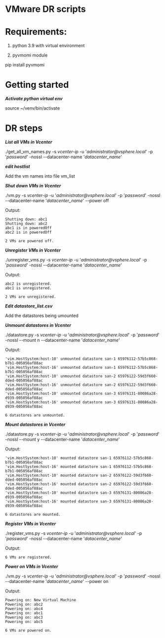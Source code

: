 # VMware DR scripts

# Requirements:

1. python 3.9 with virtual environment

2. pyvmomi module

pip install pyvmomi

# Getting started

**_Activate python virtual env_**

source ~/venv/bin/activate

# DR steps

**_List all VMs in Vcenter_**

./get_all_vm_names.py -s _vcenter-ip_ -u '_administrator@vsphere.local_' -p '_password_' -nossl --datacenter-name '_datacenter_name_'

**_edit hostlist_**

Add the vm names into file vm_list

**_Shut down VMs in Vcenter_**

./vm.py -s _vcenter-ip_ -u '_administrator@vsphere.local_' -p '_password_' -nossl --datacenter-name '_datacenter_name_' --power off

Output:

    Shutting down: abc1
    Shutting down: abc2
    abc1 is in poweredOff
    abc2 is in poweredOff

    2 VMs are powered off.

**_Unregister VMs in Vcenter_**

./unregister_vms.py -s _vcenter-ip_ -u '_administrator@vsphere.local_' -p '_password_' -nossl --datacenter-name '_datacenter_name_'

Output:

    abc2 is unregistered.
    abc1 is unregistered.

    2 VMs are unregistered.

**_Edit datastore_list.csv_**

Add the datastores being umounted

**_Unmount datastores in Vcenter_**

./datastore.py -s _vcenter-ip_ -u '_administrator@vsphere.local_' -p '_password_' -nossl --mount n --datacenter-name '_datacenter_name_'

Output:

    'vim.HostSystem:host-10' unmounted datastore san-1 65976112-57b5c868-b7b1-005056af88ac
    'vim.HostSystem:host-16' unmounted datastore san-1 65976112-57b5c868-b7b1-005056af88ac
    'vim.HostSystem:host-10' unmounted datastore san-2 65976122-59d3f660-dded-005056af88ac
    'vim.HostSystem:host-16' unmounted datastore san-2 65976122-59d3f660-dded-005056af88ac
    'vim.HostSystem:host-10' unmounted datastore san-3 65976131-80086a28-d939-005056af88ac
    'vim.HostSystem:host-16' unmounted datastore san-3 65976131-80086a28-d939-005056af88ac

    6 datastores are unmounted.

**_Mount datastores in Vcenter_**

./datastore.py -s _vcenter-ip_ -u '_administrator@vsphere.local_' -p '_password_' -nossl --mount y --datacenter-name '_datacenter_name_'

Output:

    'vim.HostSystem:host-10' mounted datastore san-1 65976112-57b5c868-b7b1-005056af88ac
    'vim.HostSystem:host-16' mounted datastore san-1 65976112-57b5c868-b7b1-005056af88ac
    'vim.HostSystem:host-10' mounted datastore san-2 65976122-59d3f660-dded-005056af88ac
    'vim.HostSystem:host-16' mounted datastore san-2 65976122-59d3f660-dded-005056af88ac
    'vim.HostSystem:host-10' mounted datastore san-3 65976131-80086a28-d939-005056af88ac
    'vim.HostSystem:host-16' mounted datastore san-3 65976131-80086a28-d939-005056af88ac

    6 datastores are mounted.


**_Register VMs in Vcenter_**

./register_vms.py -s _vcenter-ip_ -u '_administrator@vsphere.local_' -p '_password_' -nossl --datacenter-name '_datacenter_name_'

Output:

    6 VMs are registered.


**_Power on VMs in Vcenter_**

./vm.py -s _vcenter-ip_ -u '_administrator@vsphere.local_' -p '_password_' -nossl --datacenter-name '_datacenter_name_' --power on

Output:

    Powering on: New Virtual Machine
    Powering on: abc2
    Powering on: abc4
    Powering on: abc1
    Powering on: abc3
    Powering on: abc5

    6 VMs are powered on.
